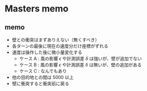 # Masters memo

## memo

- 壁との衝突はまずありえない（無くすべき）
- 各ターンの最後に現在の速度分だけ座標がずれる
- 速度は操作した後に微小量変化する
  - ケース A : 風の影響 $\epsilon$ や計測誤差 $\delta$ は強いが、壁が追加でない
  - ケース B : 風の影響 $\epsilon$ や計測誤差 $\delta$ は無いが、壁の追加がある
  - ケース C : なんでもあり
- 他の目的地との間は 5000 以上
- 壁に衝突すると衝突前に戻る
